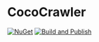 # CocoCrawler

[![NuGet](https://img.shields.io/nuget/v/CocoCrawler)](https://www.nuget.org/packages/CocoCrawler)
[![Build and Publish](https://github.com/Marcel0024/CocoCrawler/actions/workflows/main.yml/badge.svg)](https://github.com/Marcel0024/CocoCrawler/actions/workflows/main.yml)
